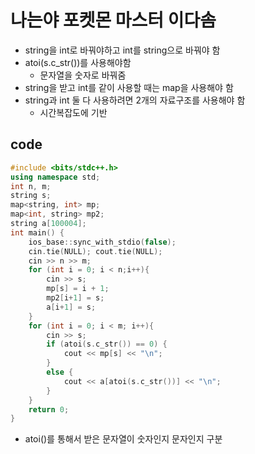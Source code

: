 # 나는야 포켓몬 마스터 이다솜
- string을 int로 바꿔야하고 int를 string으로 바꿔야 함
- atoi(s.c_str())를 사용해야함
  - 문자열을 숫자로 바꿔줌
- string을 받고 int를 같이 사용할 때는 map을 사용해야 함
- string과 int 둘 다 사용하려면 2개의 자료구조를 사용해야 함
  - 시간복잡도에 기반 
## code
```cpp
#include <bits/stdc++.h>
using namespace std;
int n, m;
string s;
map<string, int> mp;
map<int, string> mp2;
string a[100004];
int main() {
    ios_base::sync_with_stdio(false);
    cin.tie(NULL); cout.tie(NULL);
    cin >> n >> m;
    for (int i = 0; i < n;i++){
        cin >> s;
        mp[s] = i + 1;
        mp2[i+1] = s;
        a[i+1] = s;
    }
    for (int i = 0; i < m; i++){
        cin >> s;
        if (atoi(s.c_str()) == 0) {
            cout << mp[s] << "\n";
        }
        else {
            cout << a[atoi(s.c_str())] << "\n";
        }
    }
    return 0;
}
```
- atoi()를 통해서 받은 문자열이 숫자인지 문자인지 구분
